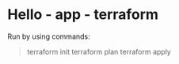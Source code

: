# Hello - app - terraform

Run by using commands:

> terraform init
> terraform plan
> terraform apply
